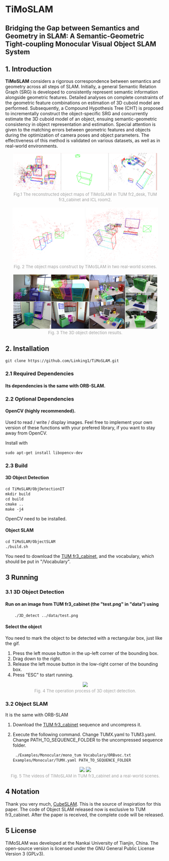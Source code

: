# TiMoSLAM
## Bridging the Gap between Semantics and Geometry in SLAM: A Semantic-Geometric Tight-coupling Monocular Visual Object SLAM System

## 1. Introduction
**TiMoSLAM** considers a rigorous correspondence between semantics and geometry across all steps of SLAM. Initially, a general Semantic Relation Graph (SRG) is developed to consistently represent semantic information alongside geometric features. Detailed analyses on complete constraints of the geometric feature combinations on estimation of 3D cuboid model are performed. Subsequently, a Compound Hypothesis Tree (CHT) is proposed to incrementally construct the object-specific SRG and concurrently estimate the 3D cuboid model of an object, ensuing semantic-geometric consistency in object representation and estimation. Special attention is given to the matching errors between geometric features and objects during the optimization of camera poses and object parameters. The effectiveness of this method is validated on various datasets, as well as in real-world environments.


<div align="center">
    <img src="pics/MapTUM.png" width = 90% >
</div>

<div align="center">
<font color=#a0a0a0 size=2>
Fig.1 The reconstructed object maps of TiMoSLAM in TUM fr2_desk, TUM fr3_cabinet and ICL room2.
</font>
</div>
<br>

<div align="center">
<img src="pics/MapA.png" width="45%" />
<img src="pics/MapB.png" width="45%" />
</div>

<div align="center">
<font color=#a0a0a0 size=2>
Fig. 2 The object maps construct by TiMoSLAM in two real-world scenes.</font>
</div>
<br>

<div align="center">
<img src="pics/3Dresult.jpg" width="90%" />
</div>

<div align="center">
<font color=#a0a0a0 size=2>
Fig. 3 The 3D object detection results.</font>
</div>

## 2. Installation

	git clone https://github.com/Linking1/TiMoSLAM.git

### 2.1 Required Dependencies

#### Its dependencies is the same with ORB-SLAM.


### 2.2 Optional Dependencies

#### OpenCV (highly recommended).
Used to read / write / display images.
Feel free to implement your own version of these functions with your prefered library, 
if you want to stay away from OpenCV.

Install with

	sudo apt-get install libopencv-dev

### 2.3 Build
#### 3D Object Detection

	cd TiMoSLAM/ObjDetectionIT
	mkdir build
	cd build
	cmake ..
	make -j4
	
OpenCV need to be installed.

#### Object SLAM
	cd TiMoSLAM/ObjectSLAM
	./build.sh
You need to download the [TUM fr3_cabinet](https://cvg.cit.tum.de/rgbd/dataset/freiburg3/rgbd_dataset_freiburg3_cabinet.tgz), and the vocabulary, which should be put in "/Vocabulary".


## 3 Running

### 3.1 3D Object Detection
#### Run on an image from TUM fr3_cabinet (the "test.png" in "data") using

		./3D_detect ../data/test.png

#### Select the object
You need to mark the object to be detected with a rectangular box, just like the gif.
1. Press the left mouse button in the up-left corner of the bounding box.
2. Drag down to the right.
3. Release the left mouse button in the low-right corner of the bounding box.
4. Press "ESC" to start running.

<div align="center">
<img src="pics/TiMo.gif" width="90%" />
</div>

<div align="center">
<font color=#a0a0a0 size=2>
Fig. 4 The operation process of 3D object detection.</font>
</div>

### 3.2 Object SLAM
It is the same with ORB-SLAM
1. Download the [TUM fr3_cabinet](https://cvg.cit.tum.de/rgbd/dataset/freiburg3/rgbd_dataset_freiburg3_cabinet.tgz) sequence and uncompress it.

2. Execute the following command. Change TUMX.yaml to TUM3.yaml. Change PATH_TO_SEQUENCE_FOLDER to the uncompressed sequence folder.


		./Examples/Monocular/mono_tum Vocabulary/ORBvoc.txt Examples/Monocular/TUMX.yaml PATH_TO_SEQUENCE_FOLDER

<div align="center">
<img src="pics/TiMo1.gif" width="45%" />
<img src="pics/TiMo2.gif" width="45%" />
</div>

<div align="center">
<font color=#a0a0a0 size=2>
Fig. 5 The videos of TiMoSLAM in TUM fr3_cabinet and a real-world scenes.</font>
</div>

## 4 Notation
Thank you very much, [CubeSLAM](https://github.com/shichaoy/cube_slam). This is the source of inspiration for this paper. The code of Object SLAM released now is exclusive to TUM fr3_cabinet. After the paper is received, the complete code will be released.

## 5 License
TiMoSLAM was developed at the Nankai University of Tianjin, China.
The open-source version is licensed under the GNU General Public License
Version 3 (GPLv3).
